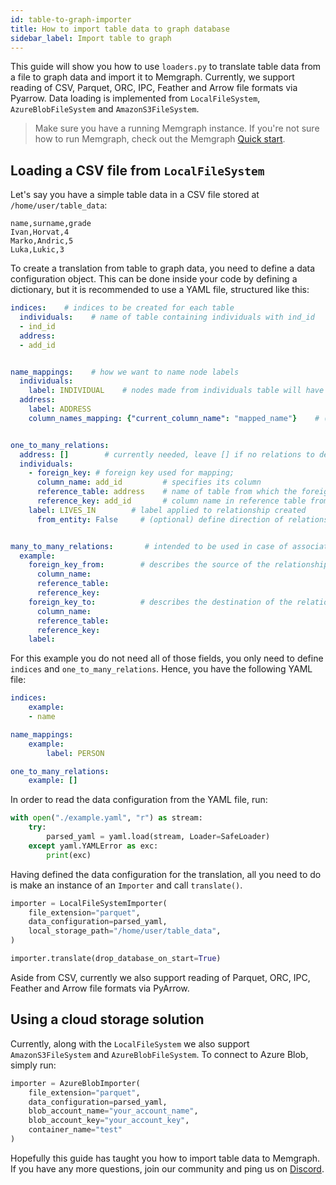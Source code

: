 ```yaml
---
id: table-to-graph-importer
title: How to import table data to graph database
sidebar_label: Import table to graph
---
```


This guide will show you how to use `loaders.py` to translate table data from a file to graph data and import it to Memgraph. Currently, we support reading of CSV, Parquet, ORC, IPC, Feather and Arrow file formats via Pyarrow. Data loading is implemented from `LocalFileSystem`, `AzureBlobFileSystem` and `AmazonS3FileSystem`.

> Make sure you have a running Memgraph instance. If you're not sure how to run
> Memgraph, check out the Memgraph [Quick start](/memgraph/#quick-start).

## Loading a CSV file from `LocalFileSystem`

Let's say you have a simple table data in a CSV file stored at `/home/user/table_data`:

```csv
name,surname,grade
Ivan,Horvat,4
Marko,Andric,5
Luka,Lukic,3
```

To create a translation from table to graph data, you need to define a data configuration object. This can be done inside your code by defining a dictionary, but it is recommended to use a YAML file, structured like this:

```yaml
indices:    # indices to be created for each table
  individuals:    # name of table containing individuals with ind_id
  - ind_id
  address:
  - add_id


name_mappings:    # how we want to name node labels
  individuals:
    label: INDIVIDUAL    # nodes made from individuals table will have INDIVIDUAL label
  address:
    label: ADDRESS
    column_names_mapping: {"current_column_name": "mapped_name"}    # (optional) map column names


one_to_many_relations:
  address: []        # currently needed, leave [] if no relations to define
  individuals:
    - foreign_key: # foreign key used for mapping; 
      column_name: add_id         # specifies its column
      reference_table: address    # name of table from which the foreign key is taken
      reference_key: add_id       # column name in reference table from which the foreign key is taken
    label: LIVES_IN        # label applied to relationship created
      from_entity: False     # (optional) define direction of relationship created


many_to_many_relations:       # intended to be used in case of associative tables
  example:
    foreign_key_from:        # describes the source of the relationship
      column_name:
      reference_table:
      reference_key:
    foreign_key_to:          # describes the destination of the relationship
      column_name:
      reference_table:
      reference_key:
    label:

```

For this example you do not need all of those fields, you only need to define `indices` and `one_to_many_relations`. Hence, you have the following YAML file:

```yaml
indices:
    example:
    - name

name_mappings:
    example:
        label: PERSON

one_to_many_relations:
    example: []
```

In order to read the data configuration from the YAML file, run:

```python
with open("./example.yaml", "r") as stream:
    try:
        parsed_yaml = yaml.load(stream, Loader=SafeLoader)
    except yaml.YAMLError as exc:
        print(exc)
```

Having defined the data configuration for the translation, all you need to do is make an instance of an `Importer` and call `translate()`.

```python
importer = LocalFileSystemImporter(
    file_extension="parquet",
    data_configuration=parsed_yaml,
    local_storage_path="/home/user/table_data",
)

importer.translate(drop_database_on_start=True)
```

Aside from CSV, currently we also support reading of Parquet, ORC, IPC, Feather and Arrow file formats via PyArrow.


## Using a cloud storage solution

Currently, along with the `LocalFileSystem` we also support `AmazonS3FileSystem` and `AzureBlobFileSystem`. To connect to Azure Blob, simply run:

```python
importer = AzureBlobImporter(
    file_extension="parquet",
    data_configuration=parsed_yaml,
    blob_account_name="your_account_name",
    blob_account_key="your_account_key",
    container_name="test"
)
```

Hopefully this guide has taught you how to import table data to Memgraph. If you have any more questions, join our community and ping us on
[Discord](https://discord.gg/memgraph).
